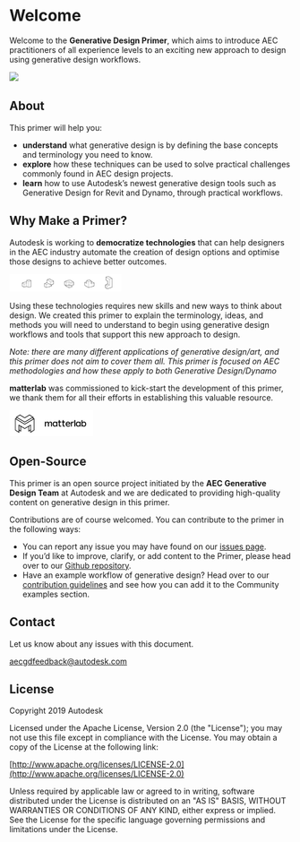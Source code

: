 # Welcome
Welcome to the **Generative Design Primer**, which aims to introduce AEC practitioners of all experience levels to an exciting new approach to design using generative design workflows. 

<img src="assets/welcome/introgif.gif" style="width:200px;"/>

## About
This primer will help you:

* **understand** what generative design is by defining the base concepts and terminology you need to know. 
* **explore** how these techniques can be used to solve practical challenges commonly found in AEC design projects.
* **learn** how to use Autodesk’s newest generative design tools such as Generative Design for Revit and Dynamo, through practical workflows.

## Why Make a Primer?

Autodesk is working to **democratize technologies** that can help designers in the AEC industry automate the creation of design options and optimise those designs to achieve better outcomes.

<img src="assets/welcome/whyprimer.png" style="width:200px;"/>

Using these technologies requires new skills and new ways to think about design. We created this primer to explain the terminology, ideas, and methods you will need to understand to begin using generative design workflows and tools that support this new approach to design.

*Note: there are many different applications of generative design/art, and this primer does not aim to cover them all. This primer is focused on AEC methodologies and how these apply to both Generative Design/Dynamo*

**matterlab** was commissioned to kick-start the development of this primer, we thank them for all their efforts in establishing this valuable resource.

[<img src="assets/welcome/matterlab-logo.jpg" style="width:150px;"/>](https://www.matterlab.co/)

## Open-Source

This primer is an open source project initiated by the **AEC Generative Design Team** at Autodesk and we are dedicated to providing high-quality content on generative design in this primer.

Contributions are of course welcomed. You can contribute to the primer in the following ways:

* You can report any issue you may have found on our [issues page](https://github.com/DynamoDS/GenerativePrimer/issues).
* If you’d like to improve, clarify, or add content to the Primer, please head over to our [Github repository](https://github.com/DynamoDS/GenerativePrimer).
* Have an example workflow of generative design? Head over to our [contribution guidelines](https://github.com/DynamoDS/RefineryPrimer/blob/master/CONTRIBUTING.md) and see how you can add it to the Community examples section.

## Contact

Let us know about any issues with this document.

[aecgdfeedback@autodesk.com](mailto:aecgdfeedback@autodesk.com)

## License

Copyright 2019 Autodesk

Licensed under the Apache License, Version 2.0 \(the "License"\); you may not use this file except in compliance with the License. You may obtain a copy of the License at the following link:

[http://www.apache.org/licenses/LICENSE-2.0](http://www.apache.org/licenses/LICENSE-2.0)

Unless required by applicable law or agreed to in writing, software distributed under the License is distributed on an "AS IS" BASIS, WITHOUT WARRANTIES OR CONDITIONS OF ANY KIND, either express or implied. See the License for the specific language governing permissions and limitations under the License.

